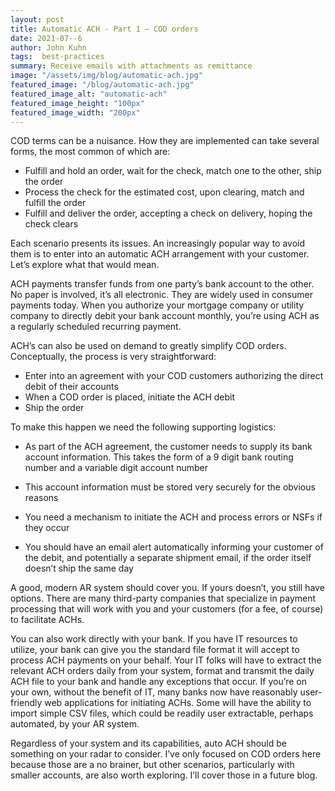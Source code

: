 ```yaml
---
layout: post
title: Automatic ACH - Part 1 – COD orders
date: 2021-07--6
author: John Kuhn
tags:  best-practices
summary: Receive emails with attachments as remittance 
image: "/assets/img/blog/automatic-ach.jpg"
featured_image: "/blog/automatic-ach.jpg"
featured_image_alt: "automatic-ach"
featured_image_height: "100px"
featured_image_width: "200px"
---
```


COD terms can be a nuisance.  How they are implemented can take several forms, the most common of which are:

- Fulfill and hold an order, wait for the check, match one to the other, ship the order
- Process the check for the estimated cost, upon clearing, match and fulfill the order
- Fulfill and deliver the order, accepting a check on delivery, hoping the check clears

Each scenario presents its issues.  An increasingly popular way to avoid them is to enter into an automatic ACH arrangement with your customer.   Let’s explore what that would mean.

ACH payments transfer funds from one party’s bank account to the other.  No paper is involved, it’s all electronic.  They are widely used in consumer payments today.  When you authorize your mortgage company or utility company to directly debit your bank account monthly, you’re using ACH as a regularly scheduled recurring payment.  

ACH’s can also be used on demand to greatly simplify COD orders.  Conceptually, the process is very straightforward:

- Enter into an agreement with your COD customers authorizing the direct debit of their accounts
- When a COD order is placed, initiate the ACH debit
- Ship the order

To make this happen we need the following supporting logistics:

- As part of the ACH agreement, the customer needs to supply its bank account information.  This takes the form of a 9 digit bank routing number and a variable digit account number

- This account information must be stored very securely for the obvious reasons
- You need a mechanism to initiate the ACH and process errors or NSFs if they occur
- You should have an email alert automatically informing your customer of the debit, and potentially a separate shipment email, if the order itself doesn’t ship the same day

A good, modern AR system should cover you.  If yours doesn’t, you still have options.  There are many third-party companies that specialize in payment processing that will work with you and your customers (for a fee, of course) to facilitate ACHs.

You can also work directly with your bank.   If you have IT resources to utilize, your bank can give you the standard file format it will accept to process ACH payments on your behalf.   Your IT folks will have to extract the relevant ACH orders daily from your system, format and transmit the daily ACH file to your bank and handle any exceptions that occur.  If you’re on your own, without the benefit of IT, many banks now have reasonably user-friendly web applications for initiating ACHs.  Some will have the ability to import simple CSV files, which could be readily user extractable, perhaps automated, by your AR system.

Regardless of your system and its capabilities, auto ACH should be something on your radar to consider.  I’ve only focused on COD orders here because those are a no brainer, but other scenarios, particularly with smaller accounts, are also worth exploring.  I’ll cover those in a future blog.
